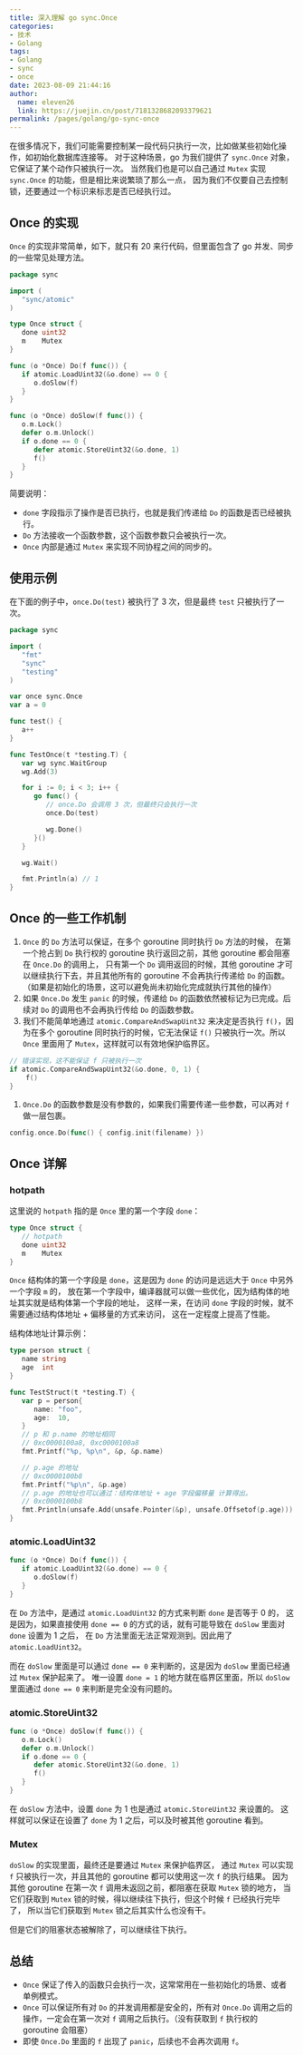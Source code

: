 ```yaml
---
title: 深入理解 go sync.Once
categories:
- 技术
- Golang
tags:
- Golang
- sync
- once
date: 2023-08-09 21:44:16
author:
  name: eleven26
  link: https://juejin.cn/post/7181328682093379621
permalink: /pages/golang/go-sync-once
---
```

在很多情况下，我们可能需要控制某一段代码只执行一次，比如做某些初始化操作，如初始化数据库连接等。 对于这种场景，go 为我们提供了 `sync.Once` 对象，它保证了某个动作只被执行一次。 当然我们也是可以自己通过 `Mutex` 实现 `sync.Once` 的功能，但是相比来说繁琐了那么一点， 因为我们不仅要自己去控制锁，还要通过一个标识来标志是否已经执行过。
<!-- more -->

## Once 的实现

`Once` 的实现非常简单，如下，就只有 20 来行代码，但里面包含了 go 并发、同步的一些常见处理方法。

```go
package sync

import (
   "sync/atomic"
)

type Once struct {
   done uint32
   m    Mutex
}

func (o *Once) Do(f func()) {
   if atomic.LoadUint32(&o.done) == 0 {
      o.doSlow(f)
   }
}

func (o *Once) doSlow(f func()) {
   o.m.Lock()
   defer o.m.Unlock()
   if o.done == 0 {
      defer atomic.StoreUint32(&o.done, 1)
      f()
   }
}
```

简要说明：

- `done` 字段指示了操作是否已执行，也就是我们传递给 `Do` 的函数是否已经被执行。
- `Do` 方法接收一个函数参数，这个函数参数只会被执行一次。
- `Once` 内部是通过 `Mutex` 来实现不同协程之间的同步的。

## 使用示例

在下面的例子中，`once.Do(test)` 被执行了 3 次，但是最终 `test` 只被执行了一次。

```go
package sync

import (
   "fmt"
   "sync"
   "testing"
)

var once sync.Once
var a = 0

func test() {
   a++
}

func TestOnce(t *testing.T) {
   var wg sync.WaitGroup
   wg.Add(3)

   for i := 0; i < 3; i++ {
      go func() {
         // once.Do 会调用 3 次，但最终只会执行一次
         once.Do(test)

         wg.Done()
      }()
   }

   wg.Wait()

   fmt.Println(a) // 1
}
```

## Once 的一些工作机制

1. `Once` 的 `Do` 方法可以保证，在多个 goroutine 同时执行 `Do` 方法的时候， 在第一个抢占到 `Do` 执行权的 goroutine 执行返回之前，其他 goroutine 都会阻塞在 `Once.Do` 的调用上， 只有第一个 `Do` 调用返回的时候，其他 goroutine 才可以继续执行下去，并且其他所有的 goroutine 不会再执行传递给 `Do` 的函数。（如果是初始化的场景，这可以避免尚未初始化完成就执行其他的操作）
2. 如果 `Once.Do` 发生 `panic` 的时候，传递给 `Do` 的函数依然被标记为已完成。后续对 `Do` 的调用也不会再执行传给 `Do` 的函数参数。
3. 我们不能简单地通过 `atomic.CompareAndSwapUint32` 来决定是否执行 `f()`，因为在多个 goroutine 同时执行的时候，它无法保证 `f()` 只被执行一次。所以 `Once` 里面用了 `Mutex`，这样就可以有效地保护临界区。

```go
// 错误实现，这不能保证 f 只被执行一次
if atomic.CompareAndSwapUint32(&o.done, 0, 1) {
    f()
}
```

1. `Once.Do` 的函数参数是没有参数的，如果我们需要传递一些参数，可以再对 `f` 做一层包裹。

```go
config.once.Do(func() { config.init(filename) })
```

## Once 详解

### hotpath

这里说的 `hotpath` 指的是 `Once` 里的第一个字段 `done`：

```go
type Once struct {
   // hotpath
   done uint32
   m    Mutex
}
```

`Once` 结构体的第一个字段是 `done`，这是因为 `done` 的访问是远远大于 `Once` 中另外一个字段 `m` 的， 放在第一个字段中，编译器就可以做一些优化，因为结构体的地址其实就是结构体第一个字段的地址， 这样一来，在访问 `done` 字段的时候，就不需要通过结构体地址 + 偏移量的方式来访问， 这在一定程度上提高了性能。

结构体地址计算示例：

```go
type person struct {
   name string
   age  int
}

func TestStruct(t *testing.T) {
   var p = person{
      name: "foo",
      age:  10,
   }
   // p 和 p.name 的地址相同
   // 0xc0000100a8, 0xc0000100a8
   fmt.Printf("%p, %p\n", &p, &p.name)

   // p.age 的地址
   // 0xc0000100b8
   fmt.Printf("%p\n", &p.age)
   // p.age 的地址也可以通过：结构体地址 + age 字段偏移量 计算得出。
   // 0xc0000100b8
   fmt.Println(unsafe.Add(unsafe.Pointer(&p), unsafe.Offsetof(p.age)))
}
```

### atomic.LoadUint32

```go
func (o *Once) Do(f func()) {
   if atomic.LoadUint32(&o.done) == 0 {
      o.doSlow(f)
   }
}
```

在 `Do` 方法中，是通过 `atomic.LoadUint32` 的方式来判断 `done` 是否等于 0 的， 这是因为，如果直接使用 `done == 0` 的方式的话，就有可能导致在 `doSlow` 里面对 `done` 设置为 1 之后， 在 `Do` 方法里面无法正常观测到。因此用了 `atomic.LoadUint32`。

而在 `doSlow` 里面是可以通过 `done == 0` 来判断的，这是因为 `doSlow` 里面已经通过 `Mutex` 保护起来了。 唯一设置 `done = 1` 的地方就在临界区里面，所以 `doSlow` 里面通过 `done == 0` 来判断是完全没有问题的。

### atomic.StoreUint32

```go
func (o *Once) doSlow(f func()) {
   o.m.Lock()
   defer o.m.Unlock()
   if o.done == 0 {
      defer atomic.StoreUint32(&o.done, 1)
      f()
   }
}
```

在 `doSlow` 方法中，设置 `done` 为 1 也是通过 `atomic.StoreUint32` 来设置的。 这样就可以保证在设置了 `done` 为 1 之后，可以及时被其他 goroutine 看到。

### Mutex

`doSlow` 的实现里面，最终还是要通过 `Mutex` 来保护临界区， 通过 `Mutex` 可以实现 `f` 只被执行一次，并且其他的 goroutine 都可以使用这一次 `f` 的执行结果。 因为其他 goroutine 在第一次 `f` 调用未返回之前，都阻塞在获取 `Mutex` 锁的地方， 当它们获取到 `Mutex` 锁的时候，得以继续往下执行，但这个时候 `f` 已经执行完毕了， 所以当它们获取到 `Mutex` 锁之后其实什么也没有干。

但是它们的阻塞状态被解除了，可以继续往下执行。

## 总结

- `Once` 保证了传入的函数只会执行一次，这常常用在一些初始化的场景、或者单例模式。
- `Once` 可以保证所有对 `Do` 的并发调用都是安全的，所有对 `Once.Do` 调用之后的操作，一定会在第一次对 `f` 调用之后执行。（没有获取到 `f` 执行权的 goroutine 会阻塞）
- 即使 `Once.Do` 里面的 `f` 出现了 `panic`，后续也不会再次调用 `f`。